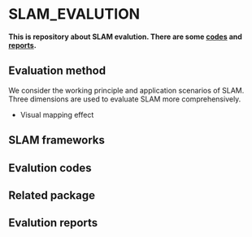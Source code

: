 # SLAM_EVALUTION

**This is repository about SLAM evalution. There are some [codes](https://github.com/CAKGOD/slam_test/tree/master/codes) and [reports](https://github.com/CAKGOD/slam_test/tree/master/reports).**

## Evaluation method
We consider the working principle and application scenarios of SLAM. Three dimensions are used to evaluate SLAM more comprehensively.

- Visual mapping effect

## SLAM frameworks

## Evalution codes

## Related package

## Evalution reports
